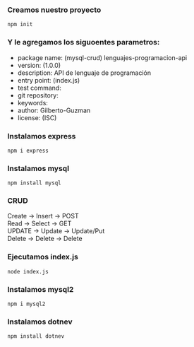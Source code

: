 ### Creamos nuestro proyecto
    npm init

### Y le agregamos los siguoentes parametros:
- package name: (mysql-crud) lenguajes-programacion-api
- version: (1.0.0)
- description: API de lenguaje de programación
- entry point: (index.js)
- test command:
- git repository:
- keywords:
- author: Gilberto-Guzman
- license: (ISC)

### Instalamos express
    npm i express

### Instalamos mysql
    npm install mysql

### CRUD
Create -> Insert -> POST  
Read -> Select -> GET   
UPDATE -> Update -> Update/Put   
Delete -> Delete -> Delete

### Ejecutamos index.js
    node index.js

### Instalamos mysql2
    npm i mysql2

### Instalamos dotnev
    npm install dotnev